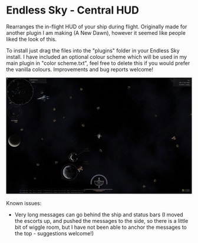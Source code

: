 # Endless Sky - Central HUD

Rearranges the in-flight HUD of your ship during flight. Originally made for another plugin I am making (A New Dawn), however it seemed like people liked the look of this.

To install just drag the files into the "plugins" folder in your Endless Sky install.
I have included an optional colour scheme which will be used in my main plugin in "color scheme.txt", feel free to delete this if you would prefer the vanilla colours.
Improvements and bug reports welcome!

<a><img src="./screenshot 1.png" title="Screenshot of new HUD layout"></a>

Known issues:
- Very long messages can go behind the ship and status bars (I moved the escorts up, and pushed the messages to the side, so there is a little bit of wiggle room, but I have not been able to anchor the messages to the top - suggestions welcome!)